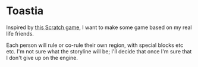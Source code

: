 # Toastia

Inspired by [this Scratch game](https://scratch.mit.edu/projects/10114095/), I want to make some game based on my real life friends.

Each person will rule or co-rule their own region, with special blocks etc etc. I'm not sure what the storyline will be; I'll decide that once I'm sure that I don't give up on the engine.
